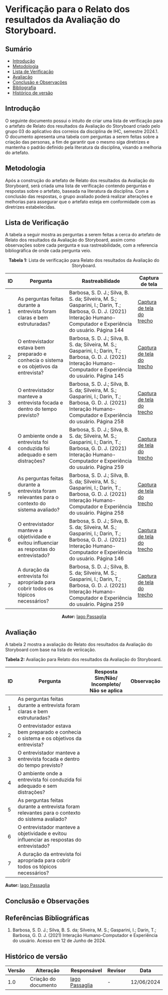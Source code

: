 
# Verificação para o Relato dos resultados da Avaliação do Storyboard.

## Sumário
* [Introdução](#Introdução)
* [Metodologia](#Metodologia)
* [Lista de Verificação](#Lista-de-Verificação)
* [Avaliação](#Avaliação)
* [Conclusão e Observações](#Conclusão-e-Observações)
* [Bibliografia](#Bibliografia)
* [Histórico de versão](#Histórico-de-versão)

## Introdução
O seguinte documento possui o intuito de criar uma lista de verificação para o artefato de Relato dos resultados da Avaliação do Storyboard criado pelo grupo 03 do aplicativo dos correios da disciplina de IHC, semestre 2024.1. O documento apresenta uma tabela com perguntas a serem feitas sobre a criação das personas, a fim de garantir que o mesmo siga diretrizes e mantenha o padrão definido pela literatura da disciplina, visando a melhoria do artefato.

## Metodologia 
Após a construção do artefato de Relato dos resultados da Avaliação do Storyboard, será criada uma lista de verificação contendo perguntas e respostas sobre o artefato, baseada na literatura da disciplina. Com a conclusão das respostas, o grupo avaliado poderá realizar alterações e melhorias para assegurar que o artefato esteja em conformidade com as diretrizes estabelecidas.

## Lista de Verificação
A tabela a seguir mostra as perguntas a serem feitas a cerca do artefato de Relato dos resultados da Avaliação do Storyboard, assim como observações sobre cada pergunta e sua rastreabilidade, com a referencia bibliográfica de onde cada pergunta veio.

<center>

**Tabela 1:** Lista de verificação para Relato dos resultados da Avaliação do Storyboard.

| ID  | Pergunta                                            | Rastreabilidade                       | Captura de tela |
| --- | --------------------------------------------------  | ------------------------------------- | -------------- |
| 1   | As perguntas feitas durante a entrevista foram claras e bem estruturadas?  | Barbosa, S. D. J.; Silva, B. S. da; Silveira, M. S.; Gasparini, I.; Darin, T.; Barbosa, G. D. J. (2021) Interação Humano-Computador e Experiência do usuário. Página 144 | [Captura de tela do trecho](https://prnt.sc/s_7ZLY5FoUKJ) |
| 2   | O entrevistador estava bem preparado e conhecia o sistema e os objetivos da entrevista? | Barbosa, S. D. J.; Silva, B. S. da; Silveira, M. S.; Gasparini, I.; Darin, T.; Barbosa, G. D. J. (2021) Interação Humano-Computador e Experiência do usuário. Página 145 | [Captura de tela do trecho](https://prnt.sc/sQlGU4vETqmu) |
| 3   | O entrevistador manteve a entrevista focada e dentro do tempo previsto? | Barbosa, S. D. J.; Silva, B. S. da; Silveira, M. S.; Gasparini, I.; Darin, T.; Barbosa, G. D. J. (2021) Interação Humano-Computador e Experiência do usuário. Página 258 | [Captura de tela do trecho]() |
| 4   | O ambiente onde a entrevista foi conduzida foi adequado e sem distrações?| Barbosa, S. D. J.; Silva, B. S. da; Silveira, M. S.; Gasparini, I.; Darin, T.; Barbosa, G. D. J. (2021) Interação Humano-Computador e Experiência do usuário. Página 259 | [Captura de tela do trecho]() |
| 5   | As perguntas feitas durante a entrevista foram relevantes para o contexto do sistema avaliado?  | Barbosa, S. D. J.; Silva, B. S. da; Silveira, M. S.; Gasparini, I.; Darin, T.; Barbosa, G. D. J. (2021) Interação Humano-Computador e Experiência do usuário. Página 258 | [Captura de tela do trecho]() |
| 6   | O entrevistador manteve a objetividade e evitou influenciar as respostas do entrevistado? | Barbosa, S. D. J.; Silva, B. S. da; Silveira, M. S.; Gasparini, I.; Darin, T.; Barbosa, G. D. J. (2021) Interação Humano-Computador e Experiência do usuário. Página 146 | [Captura de tela do trecho](https://prnt.sc/ttYL7eJbd643) |
| 7   | A duração da entrevista foi apropriada para cobrir todos os tópicos necessários? | Barbosa, S. D. J.; Silva, B. S. da; Silveira, M. S.; Gasparini, I.; Darin, T.; Barbosa, G. D. J. (2021) Interação Humano-Computador e Experiência do usuário. Página 259 | [Captura de tela do trecho]() |

**Autor:** [Iago Passaglia](https://github.com/Paxxaglia)

</center>

## Avaliação

A tabela 2 mostra a avaliação do Relato dos resultados da Avaliação do Storyboard com base na lista de veriicação.

**Tabela 2:** Avaliação para Relato dos resultados da Avaliação do Storyboard.

| ID |  Pergunta | Resposta <br> Sim/Não/ Incompleto/ Não se aplica | Observação | 
|-----|------|------|---------|
| 1 | As perguntas feitas durante a entrevista foram claras e bem estruturadas? |||
| 2 |  O entrevistador estava bem preparado e conhecia o sistema e os objetivos da entrevista?  |||
| 3 | O entrevistador manteve a entrevista focada e dentro do tempo previsto? |||
| 4 | O ambiente onde a entrevista foi conduzida foi adequado e sem distrações? |||
| 5 | As perguntas feitas durante a entrevista foram relevantes para o contexto do sistema avaliado?  |||
| 6 |  O entrevistador manteve a objetividade e evitou influenciar as respostas do entrevistado? |||
| 7 | A duração da entrevista foi apropriada para cobrir todos os tópicos necessários? |||

**Autor:** [Iago Passaglia](https://github.com/Paxxaglia)

## Conclusão e Observações

## Referências Bibliográficas
1. Barbosa, S. D. J.; Silva, B. S. da; Silveira, M. S.; Gasparini, I.; Darin, T.; Barbosa, G. D. J. (2021) Interação Humano-Computador e Experiência do usuário. Acesso em 12 de Junho de 2024.

   
## Histórico de versão

| Versão | Alteração | Responsável | Revisor | Data |
| - | - | - | - | - |
| 1.0 | Criação do documento |  [Iago Passaglia](https://github.com/Paxxaglia) | - | 12/06/2024 |
